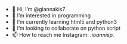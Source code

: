 - 👋 Hi, I’m @giannakis7
- 👀 I’m interested in programming
- 🌱 I’m currently learning html5 and python3
- 💞️ I’m looking to collaborate on python script
- 📫 How to reach me Instagram: _.ioannisp._

<!---
giannakis7/giannakis7 is a ✨ special ✨ repository because its `README.md` (this file) appears on your GitHub profile.
You can click the Preview link to take a look at your changes.
--->
